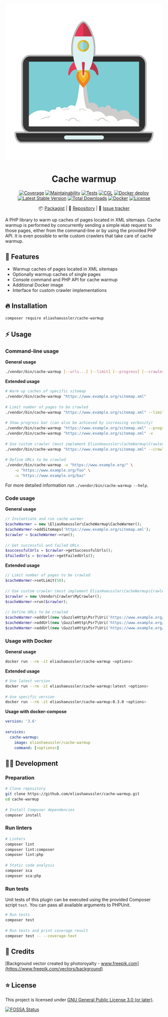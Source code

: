 <div align="center">

![Logo](docs/logo.png)

# Cache warmup

[![Coverage](https://codecov.io/gh/eliashaeussler/cache-warmup/branch/develop/graph/badge.svg?token=SAYQJPAHYS)](https://codecov.io/gh/eliashaeussler/cache-warmup)
[![Maintainability](https://api.codeclimate.com/v1/badges/20217c57aa1fc511f8bc/maintainability)](https://codeclimate.com/github/eliashaeussler/cache-warmup/maintainability)
[![Tests](https://github.com/eliashaeussler/cache-warmup/actions/workflows/tests.yaml/badge.svg)](https://github.com/eliashaeussler/cache-warmup/actions/workflows/tests.yaml)
[![CGL](https://github.com/eliashaeussler/cache-warmup/actions/workflows/cgl.yaml/badge.svg)](https://github.com/eliashaeussler/cache-warmup/actions/workflows/cgl.yaml)
[![Docker deploy](https://github.com/eliashaeussler/cache-warmup/actions/workflows/docker.yaml/badge.svg)](https://github.com/eliashaeussler/cache-warmup/actions/workflows/docker.yaml)
[![Latest Stable Version](http://poser.pugx.org/eliashaeussler/cache-warmup/v)](https://packagist.org/packages/eliashaeussler/cache-warmup)
[![Total Downloads](http://poser.pugx.org/eliashaeussler/cache-warmup/downloads)](https://packagist.org/packages/eliashaeussler/cache-warmup)
[![Docker](https://img.shields.io/docker/v/eliashaeussler/cache-warmup?label=docker&sort=semver)](https://hub.docker.com/r/eliashaeussler/cache-warmup)
[![License](http://poser.pugx.org/eliashaeussler/cache-warmup/license)](LICENSE)

:package:&nbsp;[Packagist](https://packagist.org/packages/eliashaeussler/cache-warmup) |
:floppy_disk:&nbsp;[Repository](https://github.com/eliashaeussler/cache-warmup) |
:bug:&nbsp;[Issue tracker](https://github.com/eliashaeussler/cache-warmup/issues)

</div>

A PHP library to warm up caches of pages located in XML sitemaps. Cache warmup
is performed by concurrently sending a simple `HEAD` request to those pages,
either from the command-line or by using the provided PHP API. It is even
possible to write custom crawlers that take care of cache warmup.

## :rocket: Features

* Warmup caches of pages located in XML sitemaps
* Optionally warmup caches of single pages
* Console command and PHP API for cache warmup
* Additional Docker image
* Interface for custom crawler implementations

## :fire: Installation

```bash
composer require eliashaeussler/cache-warmup
```

## :zap: Usage

### Command-line usage

**General usage**

```bash
./vendor/bin/cache-warmup [--urls...] [--limit] [--progress] [--crawler] [<sitemaps>...]
```

**Extended usage**

```bash
# Warm up caches of specific sitemap
./vendor/bin/cache-warmup "https://www.example.org/sitemap.xml"

# Limit number of pages to be crawled
./vendor/bin/cache-warmup "https://www.example.org/sitemap.xml" --limit 50

# Show progress bar (can also be achieved by increasing verbosity)
./vendor/bin/cache-warmup "https://www.example.org/sitemap.xml" --progress
./vendor/bin/cache-warmup "https://www.example.org/sitemap.xml" -v

# Use custom crawler (must implement EliasHaeussler\CacheWarmup\Crawler\CrawlerInterface)
./vendor/bin/cache-warmup "https://www.example.org/sitemap.xml" --crawler "Vendor\Crawler\MyCrawler"

# Define URLs to be crawled
./vendor/bin/cache-warmup -u "https://www.example.org/" \
    -u "https://www.example.org/foo" \
    -u "https://www.example.org/baz"
```

For more detailed information run `./vendor/bin/cache-warmup --help`.

### Code usage

**General usage**

```php
// Instantiate and run cache warmer
$cacheWarmer = new \EliasHaeussler\CacheWarmup\CacheWarmer();
$cacheWarmer->addSitemaps('https://www.example.org/sitemap.xml');
$crawler = $cacheWarmer->run();

// Get successful and failed URLs
$successfulUrls = $crawler->getSuccessfulUrls();
$failedUrls = $crawler->getFailedUrls();
```

**Extended usage**

```php
// Limit number of pages to be crawled
$cacheWarmer->setLimit(50);

// Use custom crawler (must implement EliasHaeussler\CacheWarmup\Crawler\CrawlerInterface)
$crawler = new \Vendor\Crawler\MyCrawler();
$cacheWarmer->run($crawler);

// Define URLs to be crawled
$cacheWarmer->addUrl(new \GuzzleHttp\Psr7\Uri('https://www.example.org/'));
$cacheWarmer->addUrl(new \GuzzleHttp\Psr7\Uri('https://www.example.org/foo'));
$cacheWarmer->addUrl(new \GuzzleHttp\Psr7\Uri('https://www.example.org/baz'));
```

### Usage with Docker

**General usage**

```bash
docker run --rm -it eliashaeussler/cache-warmup <options>
```

**Extended usage**

```bash
# Use latest version
docker run --rm -it eliashaeussler/cache-warmup:latest <options>

# Use specific version
docker run --rm -it eliashaeussler/cache-warmup:0.3.0 <options>
```

**Usage with docker-compose**

```yaml
version: '3.6'

services:
  cache-warmup:
    image: eliashaeussler/cache-warmup
    command: [<options>]
```

## :technologist: Development

### Preparation

```bash
# Clone repository
git clone https://github.com/eliashaeussler/cache-warmup.git
cd cache-warmup

# Install Composer dependencies
composer install
```

### Run linters

```bash
# Linters
composer lint
composer lint:composer
composer lint:php

# Static code analysis
composer sca
composer sca:php
```

### Run tests

Unit tests of this plugin can be executed using the provided Composer
script `test`. You can pass all available arguments to PHPUnit.

```bash
# Run tests
composer test

# Run tests and print coverage result
composer test -- --coverage-text
```

## :gem: Credits

[Background vector created by photoroyalty - www.freepik.com](https://www.freepik.com/vectors/background)

## :star: License

This project is licensed under [GNU General Public License 3.0 (or later)](LICENSE).

[![FOSSA Status](https://app.fossa.com/api/projects/git%2Bgithub.com%2Feliashaeussler%2Fcache-warmup.svg?type=large)](https://app.fossa.com/projects/git%2Bgithub.com%2Feliashaeussler%2Fcache-warmup?ref=badge_large)
